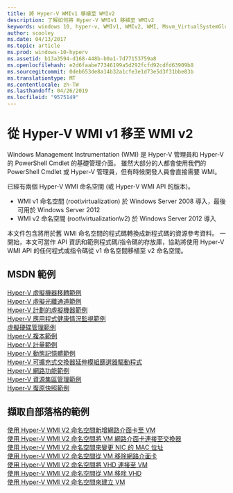 ```yaml
---
title: 將 Hyper-V WMIv1 移植至 WMIv2
description: 了解如何將 Hyper-V WMIv1 移植至 WMIv2
keywords: windows 10, hyper-v, WMIv1, WMIv2, WMI, Msvm_VirtualSystemGlobalSettingData, root\virtualization
author: scooley
ms.date: 04/13/2017
ms.topic: article
ms.prod: windows-10-hyperv
ms.assetid: b13a3594-d168-448b-b0a1-7d77153759a8
ms.openlocfilehash: e2d6faabe77346199a5d292fcfd92cdfd63909b8
ms.sourcegitcommit: 0deb653de8a14b32a1cfe3e1d73e5d3f31bbe83b
ms.translationtype: MT
ms.contentlocale: zh-TW
ms.lasthandoff: 04/26/2019
ms.locfileid: "9575149"
---
```

# <a name="move-from-hyper-v-wmi-v1-to-wmi-v2"></a>從 Hyper-V WMI v1 移至 WMI v2

Windows Management Instrumentation (WMI) 是 Hyper-V 管理員和 Hyper-V 的 PowerShell Cmdlet 的基礎管理介面。  雖然大部分的人都會使用我們的 PowerShell Cmdlet 或 Hyper-V 管理員，但有時候開發人員會直接需要 WMI。  

已經有兩個 Hyper-V WMI 命名空間 (或 Hyper-V WMI API 的版本)。
* WMI v1 命名空間 (root\virtualization) 於 Windows Server 2008 導入，最後可用於 Windows Server 2012
* WMI v2 命名空間 (root\virtualization\v2) 於 Windows Server 2012 導入

本文件包含將用於舊 WMI 命名空間的程式碼轉換成新程式碼的資源參考資料。  一開始，本文可當作 API 資訊和範例程式碼/指令碼的存放庫，協助將使用 Hyper-V WMI API 的任何程式或指令碼從 v1 命名空間移植至 v2 命名空間。

## <a name="msdn-samples"></a>MSDN 範例

[Hyper-V 虛擬機器移轉範例](http://code.msdn.microsoft.com/windowsdesktop/Hyper-V-virtual-machine-aef356ee)  
[Hyper-V 虛擬光纖通道範例](http://code.msdn.microsoft.com/windowsdesktop/Hyper-V-virtual-Fiber-35d27dcd)  
[Hyper-V 計劃的虛擬機器範例](http://code.msdn.microsoft.com/windowsdesktop/Hyper-V-planned-virtual-8c7b7499)  
[Hyper-V 應用程式健康情況監視範例](http://code.msdn.microsoft.com/windowsdesktop/Hyper-V-application-health-dc0294f2)  
[虛擬硬碟管理範例](http://code.msdn.microsoft.com/windowsdesktop/Virtual-hard-disk-03108ed3)  
[Hyper-V 複本範例](http://code.msdn.microsoft.com/windowsdesktop/Hyper-V-replication-sample-d2558867)  
[Hyper-V 計量範例](http://code.msdn.microsoft.com/windowsdesktop/Hyper-V-metrics-sample-2dab2cb1)  
[Hyper-V 動態記憶體範例](http://code.msdn.microsoft.com/windowsdesktop/Hyper-V-dynamic-memory-9b0b1d05)  
[Hyper-V 可擴充式交換器延伸模組篩選器驅動程式](http://code.msdn.microsoft.com/windowsdesktop/Hyper-V-Extensible-Virtual-e4b31fbb)  
[Hyper-V 網路功能範例](http://code.msdn.microsoft.com/windowsdesktop/Hyper-V-networking-sample-7c47e6f5)  
[Hyper-V 資源集區管理範例](http://code.msdn.microsoft.com/windowsdesktop/Hyper-V-resource-pool-df906d95)  
[Hyper-V 復原快照範例](http://code.msdn.microsoft.com/windowsdesktop/Hyper-V-recovery-snapshot-ea72320c)  

## <a name="samples-from-blogs"></a>擷取自部落格的範例

[使用 Hyper-V WMI V2 命名空間新增網路介面卡至 VM](http://blogs.msdn.com/b/taylorb/archive/2013/07/15/adding-a-network-adapter-to-a-vm-using-the-hyper-v-wmi-v2-namespace.aspx)  
[使用 Hyper-V WMI V2 命名空間將 VM 網路介面卡連接至交換器](http://blogs.msdn.com/b/taylorb/archive/2013/07/15/connecting-a-vm-network-adapter-to-a-switch-using-the-hyper-v-wmi-v2-namespace.aspx)  
[使用 Hyper-V WMI V2 命名空間來變更 NIC 的 MAC 位址](http://blogs.msdn.com/b/taylorb/archive/2013/08/12/changing-the-mac-address-of-nic-using-the-hyper-v-wmi-v2-namespace.aspx)  
[使用 Hyper-V WMI V2 命名空間從 VM 移除網路介面卡](http://blogs.msdn.com/b/taylorb/archive/2013/08/12/removing-a-network-adapter-to-a-vm-using-the-hyper-v-wmi-v2-namespace.aspx)  
[使用 Hyper-V WMI V2 命名空間將 VHD 連接至 VM](http://blogs.msdn.com/b/taylorb/archive/2013/08/12/attaching-a-vhd-to-a-vm-using-the-hyper-v-wmi-v2-namespace.aspx)  
[使用 Hyper-V WMI V2 命名空間從 VM 移除 VHD](http://blogs.msdn.com/b/taylorb/archive/2013/08/12/removing-a-vhd-from-a-vm-using-the-hyper-v-wmi-v2-namespace.aspx)  
[使用 Hyper-V WMI V2 命名空間來建立 VM](http://blogs.msdn.com/b/virtual_pc_guy/archive/2013/06/20/creating-a-virtual-machine-with-wmi-v2.aspx)

